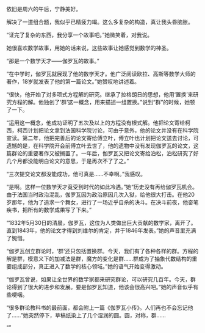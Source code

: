 依旧是周六的午后，宁静美好。

解决了一道组合题，我似乎已精疲力竭。这么多复杂的构造，真让我头昏脑胀。

“证完了复杂的东西，我分享一个故事吧。”她微笑着，对我说。

她很喜欢数学故事，用她的话来说，这些故事让她感觉到数学的神圣。

“那是一个数学天才——伽罗瓦的故事。”

“在中学时，伽罗瓦就展现了他的数学天才。他广泛阅读欧拉、高斯等数学大师的著作，18岁就发表了他的第一篇论文。”她赞叹地讲述着。

“很快，他开始了对多项式方程解的研究。继承了拉格朗日的思想，他用‘置换’来研究方程的解。他独创了‘群’这一概念，用来描述一组置换。”说到“群”的时候，她顿了一下。

“运用这一概念，他成功证明了五次及以上的方程没有根式解。他把论文寄给柯西，柯西计划把论文拿到法国科学院讨论，可由于意外，他的论文并没有在科学院宣读。第二年，他把完善后的论文寄给傅立叶，傅立叶也计划把论文送去讨论，可遗憾的是，在科学院开会前傅立叶去世了，他的遗物中没有发现伽罗瓦的论文，这篇群论的重要著作又被搁置了。一年后，伽罗瓦又把论文寄给泊松，泊松研究了好几个月都没能明白论文的意思，于是再次不了了之。”

“三次提交论文都没能成功，他可真是……不幸啊。”我感叹。

“是啊。这样一位数学天才竟受到时代的如此冷遇。”她“历史没有再给伽罗瓦机会。由于法国当时政治混乱，伽罗瓦因为政治原因几次入狱，给他很大打击。在他20岁那年，他为了追求一个舞女，进行了一场近乎自杀的决斗。在决斗前夜，他奋笔疾书，把所有的数学成果写了下来。”

“1832年5月30日的清晨，伽罗瓦，这位为人类做出巨大贡献的数学家，离开了。直到1843年，他的论文才得到刘维尔的肯定，并于1846年发表。”她的声音里充满了惋惜。

“伽罗瓦创立群论时，‘群’还只包括置换群。今天，我们有了各种各样的群。方程的解是群，模意义下的加减法是群，魔方的变化是群……群成为了抽象代数结构的重要组成部分，真正进入了数学的核心领域。”她的语气开始变得激动。

“伽罗瓦曾说，如果让全世界的数学家都来研究群论，可以研究几百年。今天，群论得到了很大的进步和发展。要是伽罗瓦知道，他该会很高兴吧。”她的声音似乎有些哽咽。

“很多群论教科书的最前面，都会附上一篇《伽罗瓦小传》。人们再也不会忘记他了……”她突然停下，草稿纸染上了几个湿润的圆。圆，对称，群……

“”
